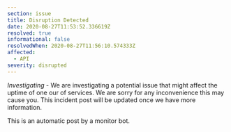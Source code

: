 ```yaml
---
section: issue
title: Disruption Detected
date: 2020-08-27T11:53:52.336619Z
resolved: true
informational: false
resolvedWhen: 2020-08-27T11:56:10.574333Z
affected:
  - API
severity: disrupted
---
```

*Investigating* - We are investigating a potential issue that might affect the uptime of one our of services. We are sorry for any inconvenience this may cause you. This incident post will be updated once we have more information.

This is an automatic post by a monitor bot.
        